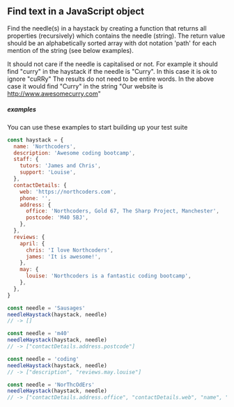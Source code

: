 ## Find text in a JavaScript object

Find the needle(s) in a haystack by creating a function that returns all properties (recursively) which contains the needle (string).
The return value should be an alphabetically sorted array with dot notation 'path' for each mention of the string (see below examples).

It should not care if the needle is capitalised or not.
For example it should find "curry" in the haystack if the needle is "Curry".
In this case it is ok to ignore "cuRRy"
The results do not need to be entire words. In the above case it would find "Curry" in the string "Our website is http://www.awesomecurry.com"

##### examples

You can use these examples to start building up your test suite

```javascript
const haystack = {
  name: 'Northcoders',
  description: 'Awesome coding bootcamp',
  staff: {
    tutors: 'James and Chris',
    support: 'Louise',
  },
  contactDetails: {
    web: 'https://northcoders.com',
    phone: '',
    address: {
      office: 'Northcoders, Gold 67, The Sharp Project, Manchester',
      postcode: 'M40 5BJ',
    },
  },
  reviews: {
    april: {
      chris: 'I love Northcoders',
      james: 'It is awesome!',
    },
    may: {
      louise: 'Northcoders is a fantastic coding bootcamp',
    },
  },
}
```

```javascript
const needle = 'Sausages'
needleHaystack(haystack, needle)
// -> []
```

```javascript
const needle = 'm40'
needleHaystack(haystack, needle)
// -> ["contactDetails.address.postcode"]
```

```javascript
const needle = 'coding'
needleHaystack(haystack, needle)
// -> ["description", "reviews.may.louise"]
```

```javascript
const needle = 'NorThcOdErs'
needleHaystack(haystack, needle)
// -> ["contactDetails.address.office", "contactDetails.web", "name", "reviews.april.chris", "reviews.may.louise"]
```
